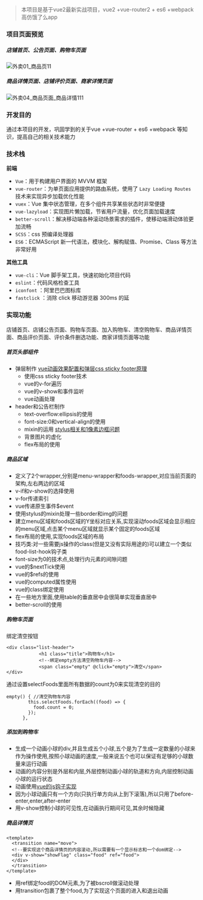 >  本项目是基于vue2最新实战项目，vue2 +vue-router2 + es6 +webpack 高仿饿了么app

### 项目页面预览

##### 店铺首页、公告页面、购物车页面

![外卖01_商品页11](E:\web前端\2019黑马\饿了么\资料\resource--更多资源q3190343277\resource\外卖01_商品页11.jpg)

##### 商品详情页面、店铺评价页面、商家详情页面

![外卖04_商品页面_商品详情111](E:\web前端\2019黑马\饿了么\资料\resource--更多资源q3190343277\resource\外卖04_商品页面_商品详情111.jpg)



### 开发目的

通过本项目的开发，巩固学到的关于vue +vue-router + es6 +webpack 等知识，提高自己的相关技术能力



### 技术栈

**前端**

- `Vue`：用于构建用户界面的 MVVM 框架
- `vue-router`：为单页面应用提供的路由系统，使用了 `Lazy Loading Routes` 技术来实现异步加载优化性能
- `vuex`：Vue 集中状态管理，在多个组件共享某些状态时非常便捷
- `vue-lazyload`：实现图片懒加载，节省用户流量，优化页面加载速度
- `better-scroll`：解决移动端各种滚动场景需求的插件，使移动端滑动体验更加流畅
- `SCSS`：css 预编译处理器
- `ES6`：ECMAScript 新一代语法，模块化、解构赋值、Promise、Class 等方法非常好用

**其他工具**

- `vue-cli`：Vue 脚手架工具，快速初始化项目代码
- `eslint`：代码风格检查工具
- `iconfont` ：阿里巴巴图标库
- `fastclick` ：消除 click 移动游览器 300ms 的延



### 实现功能

店铺首页、店铺公告页面、购物车页面、加入购物车、清空购物车、商品详情页面、商品评价页面、评价条件删选功能、商家详情页面等功能

##### 首页头部组件

- 弹层制作 [vue动画效果配置和弹层css sticky footer原理](https://segmentfault.com/a/1190000009281828)
  - 使用css sticky footer技术
  - vue的v-for遍历
  - vue的v-show和事件监听
  - vue动画处理
- header和公告栏制作
  - text-overflow:ellipsis的使用
  - font-size:0和vertical-align的使用
  - mixin的运用 [stylus相关和1像素边框问题](https://segmentfault.com/a/1190000009279775)
  - 背景图片的虚化
  - flex布局的使用

##### 商品区域

- 定义了2个wrapper,分别是menu-wrapper和foods-wrapper,对应当前页面的架构,左右两边的区域
- v-if和v-show的选择使用
- v-for传递索引
- vue传递原生事件$event
- 使用stylus的mixin处理一些border和img的问题
- 建立menu区域和foods区域的Y坐标对应关系,实现滚动foods区域会显示相应的menu区域,点击某个menu区域就显示某个固定的foods区域
- flex布局的使用,实现foods区域的布局
- 技巧类:对一些需要js操作的class(但是又没有实际用途的)可以建立一个类似food-list-hook钩子类
- font-size为0的技术点,处理行内元素的间隙问题
- vue的$nextTick使用
- vue的$refs的使用
- vue的computed属性使用
- vue的class绑定使用
- 在一些地方里面,使用table的垂直居中会很简单实现垂直居中
- better-scroll的使用

##### 购物车页面

绑定清空按钮

```
<div class="list-header">
            <h1 class="title">购物车</h1>
            <!--绑定empty方法清空购物车内容-->
            <span class="empty" @click="empty">清空</span>
</div>
```

通过设置selectFoods里面所有数据的count为0来实现清空的目的

```
empty() { //清空购物车内容
        this.selectFoods.forEach((food) => {
          food.count = 0;
        });
      },
```

##### 添加到购物车

- 生成一个动画小球的div,并且生成五个小球,五个是为了生成一定数量的小球来作为操作使用,按照小球动画的速度,一般来说五个也可以保证有足够的小球数量来运行动画
- 动画的内容分别是外层和内层,外层控制动画小球的轨道和方向,内层控制动画小球的运行状态
- 动画使用[vue的js钩子实现](http://cn.vuejs.org/v2/guide/transitions.html#JavaScript-)
- 因为小球动画只有一个方向(只执行单方向从上到下滚落),所以只用了before-enter,enter,after-enter
- 用v-show控制小球的可见性,在动画执行期间可见,其余时候隐藏

##### 商品详情页

```
<template>
  <transition name="move">
  <!--要实现这个商品详情页的内容滚动,所以需要有一个显示标志和一个dom绑定-->
  <div v-show="showFlag" class="food" ref="food">
  </div>
  </transition>
</template>
```

- 用ref绑定food的DOM元素,为了被bscroll做滚动处理
- 用transition包裹了整个food,为了实现这个页面的进入和退出动画

##### 

